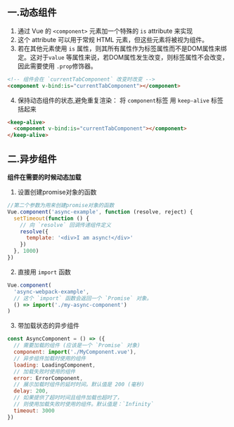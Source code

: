 ## 一.动态组件
1.	通过 Vue 的 `<component>` 元素加一个特殊的 `is` attribute 来实现
2.	这个 attribute 可以用于常规 HTML 元素，但这些元素将被视为组件。
3.	若在其他元素使用 `is` 属性，则其所有属性作为标签属性而不是DOM属性来绑定。这对于`value` 等属性来说，若DOM属性发生改变，则标签属性不会改变，因此需要使用 `.prop`修饰器。
```html
<!-- 组件会在 `currentTabComponent` 改变时改变 --> 
<component v-bind:is="currentTabComponent"></component>
```
4.	保持动态组件的状态,避免重复渲染： 将 `component`标签 用 `keep-alive` 标签括起来
```html
<keep-alive>
  <component v-bind:is="currentTabComponent"></component>
</keep-alive>
```

## 二.异步组件
**组件在需要的时候动态加载**
1.	设置创建promise对象的函数
```js
//第二个参数为用来创建promise对象的函数
Vue.component('async-example', function (resolve, reject) {
  setTimeout(function () {
    // 向 `resolve` 回调传递组件定义
    resolve({
      template: '<div>I am async!</div>'
    })
  }, 1000)
})
```
2.	直接用 `import` 函数
```js
Vue.component(
  'async-webpack-example',
  // 这个 `import` 函数会返回一个 `Promise` 对象。
  () => import('./my-async-component')
)
```
3.	带加载状态的异步组件
```js
const AsyncComponent = () => ({
  // 需要加载的组件 (应该是一个 `Promise` 对象)
  component: import('./MyComponent.vue'),
  // 异步组件加载时使用的组件
  loading: LoadingComponent,
  // 加载失败时使用的组件
  error: ErrorComponent,
  // 展示加载时组件的延时时间。默认值是 200 (毫秒)
  delay: 200,
  // 如果提供了超时时间且组件加载也超时了，
  // 则使用加载失败时使用的组件。默认值是：`Infinity`
  timeout: 3000
})
```

